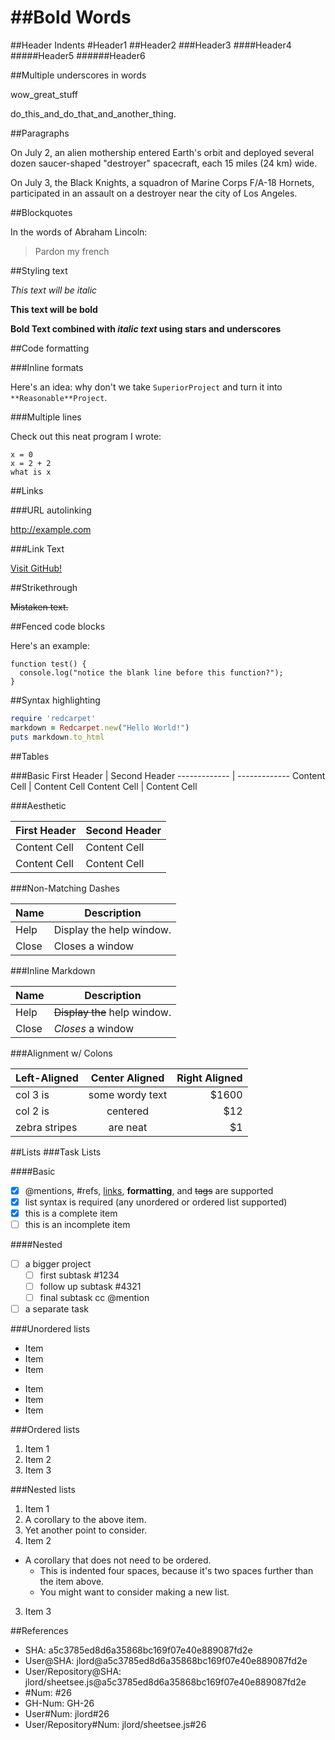 ##Bold Words
=============

##Header Indents
#Header1
##Header2
###Header3
####Header4
#####Header5
######Header6

##Multiple underscores in words

wow_great_stuff

do_this_and_do_that_and_another_thing.

##Paragraphs

On July 2, an alien mothership entered Earth's orbit and deployed several dozen saucer-shaped "destroyer" spacecraft, each 15 miles (24 km) wide.

On July 3, the Black Knights, a squadron of Marine Corps F/A-18 Hornets, participated in an assault on a destroyer near the city of Los Angeles.


##Blockquotes

In the words of Abraham Lincoln:

> Pardon my french

##Styling text

*This text will be italic*

**This text will be bold**

**Bold Text combined with  _italic text_ using stars and underscores**

##Code formatting

###Inline formats

Here's an idea: why don't we take `SuperiorProject` and turn it into `**Reasonable**Project`.

###Multiple lines

Check out this neat program I wrote:

```
x = 0
x = 2 + 2
what is x
```

##Links

###URL autolinking

http://example.com

###Link Text

[Visit GitHub!](https://www.github.com)

##Strikethrough

~~Mistaken text.~~

##Fenced code blocks

Here's an example:

```
function test() {
  console.log("notice the blank line before this function?");
}
```

##Syntax highlighting

```ruby
require 'redcarpet'
markdown = Redcarpet.new("Hello World!")
puts markdown.to_html
```

##Tables

###Basic
First Header  | Second Header
------------- | -------------
Content Cell  | Content Cell
Content Cell  | Content Cell

###Aesthetic

| First Header  | Second Header |
| ------------- | ------------- |
| Content Cell  | Content Cell  |
| Content Cell  | Content Cell  |

###Non-Matching Dashes

| Name | Description          |
| ------------- | ----------- |
| Help      | Display the help window.|
| Close     | Closes a window     |

###Inline Markdown

| Name | Description          |
| ------------- | ----------- |
| Help      | ~~Display the~~ help window.|
| Close     | _Closes_ a window     |

###Alignment w/ Colons

| Left-Aligned  | Center Aligned  | Right Aligned |
| :------------ |:---------------:| -----:|
| col 3 is      | some wordy text | $1600 |
| col 2 is      | centered        |   $12 |
| zebra stripes | are neat        |    $1 |

##Lists
###Task Lists

####Basic

- [x] @mentions, #refs, [links](), **formatting**, and <del>tags</del> are supported
- [x] list syntax is required (any unordered or ordered list supported)
- [x] this is a complete item
- [ ] this is an incomplete item

####Nested

- [ ] a bigger project
  - [ ] first subtask #1234
  - [ ] follow up subtask #4321
  - [ ] final subtask cc @mention
- [ ] a separate task

###Unordered lists

* Item
* Item
* Item

- Item
- Item
- Item

###Ordered lists

1. Item 1
2. Item 2
3. Item 3

###Nested lists

1. Item 1
  1. A corollary to the above item.
  2. Yet another point to consider.
2. Item 2
  * A corollary that does not need to be ordered.
    * This is indented four spaces, because it's two spaces further than the item above.
    * You might want to consider making a new list.
3. Item 3

##References

* SHA: a5c3785ed8d6a35868bc169f07e40e889087fd2e
* User@SHA: jlord@a5c3785ed8d6a35868bc169f07e40e889087fd2e
* User/Repository@SHA: jlord/sheetsee.js@a5c3785ed8d6a35868bc169f07e40e889087fd2e
* #Num: #26
* GH-Num: GH-26
* User#Num: jlord#26
* User/Repository#Num: jlord/sheetsee.js#26
